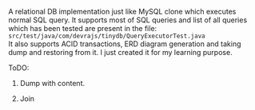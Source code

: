 A relational DB implementation just like MySQL clone which executes normal SQL query. It supports most of SQL queries and list of all queries which has been tested are present in the file: `src/test/java/com/devrajs/tinydb/QueryExecutorTest.java`  
It also supports ACID transactions, ERD diagram generation and taking dump and restoring from it. I just created it for my learning purpose.

ToDO:
1) Dump with content.

2) Join


